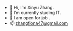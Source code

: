 - 👋 Hi, I’m Xinyu Zhang.
- 🌱 I’m currently studing IT.
- 💞️ I am open for job .
- 📫 zhangfiona47@gmail.com
